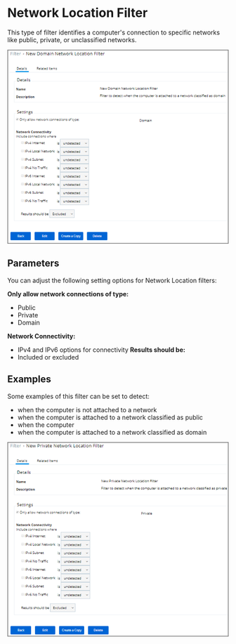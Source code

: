 [title]: # (Network Location Filter)
[tags]: # (filter types)
[priority]: # (2)
# Network Location Filter 

This type of filter identifies a computer's connection to specific networks like public, private, or unclassified networks.

![network location filter](images/network-location-filter-1.png)


## Parameters
You can adjust the following setting options for Network Location filters:

__Only allow network connections of type:__ 
* Public
* Private 
* Domain 

__Network Connectivity:__ 
* IPv4 and IPv6 options for connectivity
__Results should be:__ 
* Included or excluded 


## Examples
Some examples of this filter can be set to detect:
* when the computer is not attached to a network
* when the computer is attached to a network classified as public
* when the computer 
* when the computer is attached to a network classified as domain

![network location filter](images/network-location-filter-2.png)
